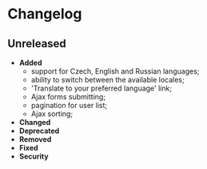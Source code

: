 # Changelog

## Unreleased
- **Added**
    - support for Czech, English and Russian languages;
    - ability to switch between the available locales;
    - 'Translate to your preferred language' link;
    - Ajax forms submitting;
    - pagination for user list;
    - Ajax sorting;
- **Changed**
- **Deprecated**
- **Removed**
- **Fixed**
- **Security**
